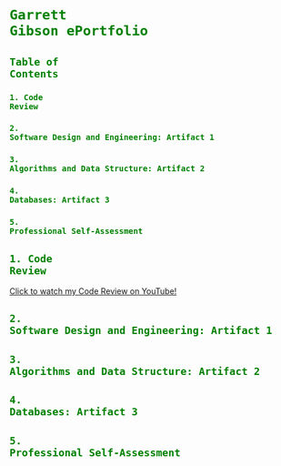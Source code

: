 # <code style="color : green">Garrett Gibson ePortfolio</code>

## <code style="color : green">Table of Contents</code>

### <code style="color : green">1. Code Review</code>
### <code style="color : green">2. Software Design and Engineering: Artifact 1</code>
### <code style="color : green">3. Algorithms and Data Structure: Artifact 2</code>
### <code style="color : green">4. Databases: Artifact 3</code>
### <code style="color : green">5. Professional Self-Assessment</code>

## <code style="color : green">1. Code Review</code>
[Click to watch my Code Review on YouTube!]([https://www.google.com](https://www.youtube.com/watch?v=rhpFhrwW_X4&list=PLZdwj6aeoqEC1B0XgmjcImfCOB5T__tAr&index=1))

## <code style="color : green">2. Software Design and Engineering: Artifact 1</code>


## <code style="color : green">3. Algorithms and Data Structure: Artifact 2</code>


## <code style="color : green">4. Databases: Artifact 3</code>


## <code style="color : green">5. Professional Self-Assessment</code>


